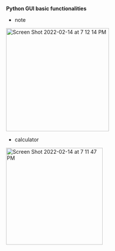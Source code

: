 **Python GUI basic functionalities**

- note

<img width="280" alt="Screen Shot 2022-02-14 at 7 12 14 PM" src="https://user-images.githubusercontent.com/72038638/153968353-3bd3bb2c-4dac-481a-a05b-bfcb8af806d1.png">

- calculator
<img width="263" alt="Screen Shot 2022-02-14 at 7 11 47 PM" src="https://user-images.githubusercontent.com/72038638/153968350-7d3fb2a0-5547-468a-8904-20701a8bfbe1.png">
